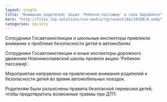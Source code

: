 ```yaml
---
layout: single
title: "Внимание родителей: акция 'Ребенок-пассажир' в селе Барабинск"
hero: "http://files.lep.solutions/nso-media/tg/novostikb/34299/0.webp"
categories: society
---
```

Сотрудники Госавтоинспекции и школьные инспекторы привлекли внимание к проблеме безопасности детей в автомобилях

Сотрудники Госавтоинспекции и юные инспекторы дорожного движения Новониколаевской школы провели акцию 'Ребенок-пассажир'.

Мероприятие направлено на привлечение внимания родителей к безопасности детей во время автомобильных поездок.

Родителям были разъяснены правила безопасной перевозки детей, чтобы предотвратить возможные травмы при ДТП.
